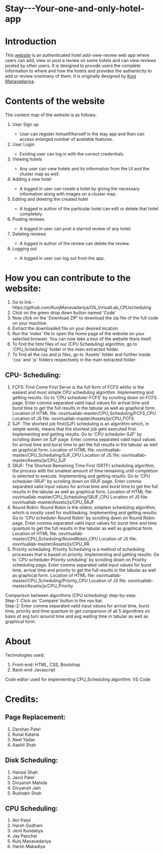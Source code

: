 # Stay---Your-one-and-only-hotel-app
# Introduction

This <a href="https://stay--hotel.herokuapp.com/">website</a> is an authenticated hotel add-view-review  web app where users can add, view or post a review on some hotels and can view reviews posted by other users. It is designed to provide users the complete information to where and how the hotels and provides the authenticity to add or review one/many of them.
It is originally designed by <a href="https://www.linkedin.com/in/kunjmanavadariya/">Kunj Manavadariya</a>.

# Contents of the website
The content map of the website is as follows:
<ol><li>User Sign up</li>
	<ul>
	<li>User can register himself/herself in the stay app and then can access enlarged number of available features.</li>
	</ul>
<li>User Login</li>
	<ul>
	<li>Existing user can log in with the correct credentials.</li>
	</ul>
  <li>Viewing hotels</li>
  <ul>
	<li>Any user can view hotels and its information from the UI and the cluster map as well.</li>
	</ul>
<li>Adding a new hotel</li>
	<ul>
	<li>A logged in user can create a hotel by giving the necessary information along with images on a cluster map.</li>
	</ul>
<li>Editing and deleting the created hotel</li>
  <ul>
	<li>A logged in author of the particular hotel can edit or delete that hotel completely.</li>
	</ul>
<li>Posting reviews</li>
  <ul>
	<li>A logged in user can post a starred review of any hotel.</li>
	</ul>
  <li>Deleting reviews</li>
  <ul>
	<li>A logged in author of the review can delete the review.</li>
	</ul>
  <li>Logging out</li>
  <ul>
	<li>A logged in user can log out from the app.</li>
	</ul>
</ol>



# How you can contribute to the website:
<ol>
<li> Go to link - https://github.com/KunjManavadariya/OS_VirtualLab_CPUscheduling</li>
<li> Click on the green drop down button named 'Code'</li>
<li> Now click on the 'Download ZIP' to download the zip file of the full code on your machine.</li>
<li> Extract the downloaded file on your desired location.</li>
<li> Run the 'index' file to open the home page of the website on your selected browser. You can now take a tour of the website there itself.</li>
<li> To find the html files of our (CPU Scheduling) algorithm, go to 'CPU_Scheduling' folder in the main extracted folder.</li>
<li> To find all the css and js files, go to 'Assets' folder and further inside 'css' and 'js' folders respectively in the main extracted folder.</li>
</ol>



## CPU- Scheduling:

1. FCFS: First Come First Serve is the full form of FCFS whihc is the easiest and most simple CPU scheduling algorithm.
	Implementing and getting results: Go to 'CPU scheduler-FCFS' by scrolling down on FCFS page. Enter comma separated valid input values for arrival time and burst time to get the full results in the tabular as well as graphical form.
	Location of HTML file: osvirtuallab-master/CPU_Scheduling/FCFS_CPU
	Location of JS file: osvirtuallab-master/Assets/js/CPU_FCFS
2. SJF: The shortest job first(SJF) scheduling is an algorithm which, in simple words, means that the shortest job gets executed first.
	Implementing and getting results: Go to 'CPU scheduler-SJF' by scrolling down on SJF page. Enter comma separated valid input values for arrival time and burst time to get the full results in the tabular as well as graphical form.
	Location of HTML file: osvirtuallab-master/CPU_Scheduling/SJF_CPU
	Location of JS file: osvirtuallab-master/Assets/js/CPU_SJF
3. SRJF: The Shortest Remaining Time First (SRTF) scheduling algorithm, the process with the smallest amount of time remaining until completion is selected to execute.
	Implementing and getting results: Go to 'CPU scheduler-SRJF' by scrolling down on SRJF page. Enter comma separated valid input values for arrival time and burst time to get the full results in the tabular as well as graphical form.
	Location of HTML file: osvirtuallab-master/CPU_Scheduling/SRJF_CPU
	Location of JS file: osvirtuallab-master/Assets/js/CPU_SRJF
4. Round Robin: Round Robin is the oldest, simplest scheduling algorithm, which is mostly used for multitasking.
	Implementing and getting results: Go to 'CPU scheduler-Round Robin' by scrolling down on Round Robin page. Enter comma separated valid input values for burst time and time quantum to get the full results in the tabular as well as graphical form.
	Location of HTML file: osvirtuallab-master/CPU_Scheduling/RoundRobin_CPU
	Location of JS file: osvirtuallab-master/Assets/js/CPU_RR
5. Priority scheduling: Priority Scheduling is a method of scheduling processes that is based on priority. 
	Implementing and getting results: Go to 'CPU scheduler-Priority schduling' by scrolling down on Priority scheduling page. Enter comma separated valid input values for burst time, arrival time and priority to get the full results in the tabular as well as graphical form.
	Location of HTML file: osvirtuallab-master/CPU_Scheduling/Priority_CPU
	Location of JS file: osvirtuallab-master/Assets/js/CPU_Priority

Comparison between algorithms (CPU scheduling) step-by-step:<br>
Step-1: Click on 'Compare' button in the nav bar.<br>
Step-2: Enter comma separated valid input values for arrival time, burst time, priority and time quantum to get comparison of all 5 algorithms on basis of avg turn around time and avg waiting time in tabular as well as graphical form.



# About

Technologies used:
1. Front-end: HTML, CSS, Bootstrap
2. Back-end: Javascript

Code editor used for implementing CPU_Scheduling algorithm: VS Code

# Credits:

## Page Replacement: 
1. Darshan Patel
2. Kunal Kataria
3. Neel Yadav
4. Aashil Shah

## Disk Scheduling:
1. Hansal Shah
2. Jainil Patel
3. Divyansh Mahida
4. Divyansh Jain
5. Rushabh Shah

## CPU Scheduling:
1. Atri Patel
2. Harsh Godhani
3. Jenil Kundaliya
4. Jay Panchal
5. Kunj Manavadariya
6. Harsh Makadiya


